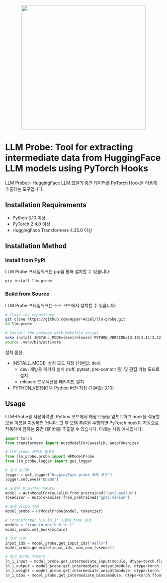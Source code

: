 <!---
Copyright 2024 The HyperAccel. All rights reserved.
-->

<p align="center">
    <br>
    <img src="docs/images/logo.png" width="400"/>
    <br>
<p>

# LLM Probe: Tool for extracting intermediate data from HuggingFace LLM models using PyTorch Hooks

LLM Probe는 HuggingFace LLM 모델의 중간 데이터를 PyTorch Hook을 이용해 추출하는 도구입니다.

## Installation Requirements
- Python 3.10 이상
- PyTorch 2.4.0 이상
- HuggingFace Transformers 4.35.0 이상

## Installation Method

### Install from PyPI
LLM Probe 프레임워크는 pip을 통해 설치할 수 있습니다:
```bash
pip install llm-probe
```

### Build from Source
LLM Probe 프레임워크는 소스 코드에서 설치할 수 있습니다:
```bash
# Clone the repository
git clone https://github.com/Hyper-Accel/llm-probe.git
cd llm-probe

# Install the package with Makefile script
make install INSTALL_MODE=[dev|release] PYTHON_VERSION=[3.10|3.11|3.12]
source .venv/bin/activate
```

설치 옵션:

- INSTALL_MODE: 설치 모드 지정 (기본값: dev)
    - dev: 개발용 패키지 설치 (ruff, pytest, pre-commit 등) 및 편집 가능 모드로 설치
    - release: 프로덕션용 패키지만 설치
- PYTHON_VERSION: Python 버전 지정 (기본값: 3.10)

## Usage

LLM-Probe를 사용하려면, Python 코드에서 해당 모듈을 임포트하고 hook을 적용할 모듈 이름을 지정하면 됩니다. 그 후 모델 추론을 수행하면 PyTorch hook이 자동으로 작동하며 원하는 중간 데이터를 추출할 수 있습니다. 아래는 사용 예시입니다:

```python
import torch
from transformers import AutoModelForCausalLM, AutoTokenizer

# LLM probe 패키지 임포트
from llm_probe.probe import HFModelProbe
from llm_probe.logger import get_logger

# 로거 초기화
logger = get_logger("HuggingFace probe 예제 코드")
logger.setLevel("DEBUG")

# 모델과 토크나이저 다운로드
model = AutoModelForCausalLM.from_pretrained("gpt2-medium")
tokenizer = AutoTokenizer.from_pretrained("gpt2-medium")

# 모델 probe 생성
model_probe = HFModelProbe(model, tokenizer)

# "transformer.h.0.ln_1" 모듈에 hook 설정
module = "transformer.h.0.ln_1"
model_probe.set_hook(module)

# 추론 수행
input_ids = model_probe.get_input_ids("Hello")
model_probe.generate(input_ids, max_new_tokens=1)

# 중간 데이터 가져오기
ln_1_input = model_probe.get_intermediate_input(module, dtype=torch.float16)
ln_1_output = model_probe.get_intermediate_output(module, dtype=torch.float16)
ln_1_weight = model_probe.get_intermediate_weight(module, dtype=torch.float16)
ln_1_bias = model_probe.get_intermediate_bias(module, dtype=torch.float16)
```
